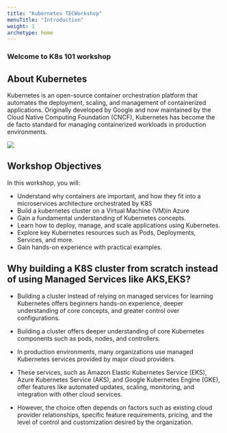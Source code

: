 ```yaml
---
title: "Kubernetes TECWorkshop"
menuTitle: "Introduction"
weight: 1
archetype: home
---
```


### Welcome to K8s 101 workshop

## About Kubernetes

Kubernetes is an open-source container orchestration platform that automates the deployment, scaling, and management of containerized applications. Originally developed by Google and now maintained by the Cloud Native Computing Foundation (CNCF), Kubernetes has become the de facto standard for managing containerized workloads in production environments.

![](https://wac-cdn.atlassian.com/dam/jcr:8a8c5eff-cedd-4e46-a397-9d635a098afc/Kubernetes-vs-Docker-article_2@2x.jpg?cdnVersion=1456)

## Workshop Objectives

In this workshop, you will:

- Understand why containers are important, and how they fit into a microservices architecture orchestrated by K8S
- Build a kubernetes cluster on a Virtual Machine (VM)in Azure
- Gain a fundamental understanding of Kubernetes concepts.
- Learn how to deploy, manage, and scale applications using Kubernetes.
- Explore key Kubernetes resources such as Pods, Deployments, Services, and more.
- Gain hands-on experience with practical examples.


## Why building a K8S cluster from scratch instead of using Managed Services like AKS,EKS?

- Building a cluster instead of relying on managed services for learning Kubernetes offers beginners hands-on experience, deeper understanding of core concepts, and greater control over configurations. 

- Building a cluster offers deeper understanding of core Kubernetes components such as pods, nodes, and controllers.

- In production environments, many organizations use managed Kubernetes services provided by major cloud providers. 

- These services, such as Amazon Elastic Kubernetes Service (EKS), Azure Kubernetes Service (AKS), and Google Kubernetes Engine (GKE), offer features like automated updates, scaling, monitoring, and integration with other cloud services.

- However, the choice often depends on factors such as existing cloud provider relationships, specific feature requirements, pricing, and the level of control and customization desired by the organization.